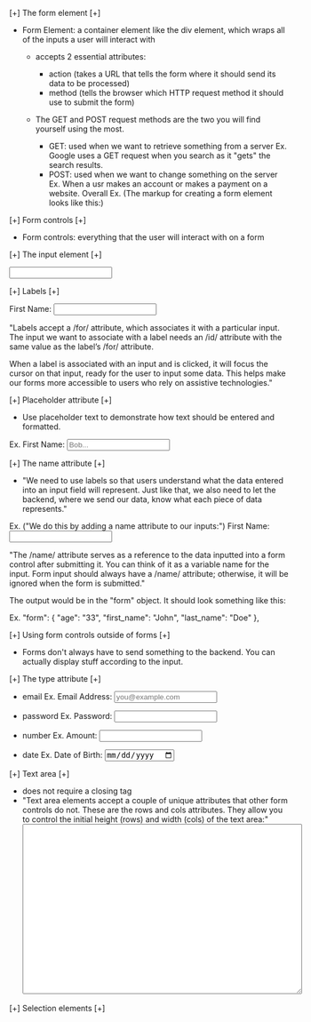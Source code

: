 [+] The form element [+]
- Form Element: a container element like the div element, which wraps all of the inputs a user will interact with
    - accepts 2 essential attributes:
        - action (takes a URL that tells the form where it should send its data to be processed)
        - method (tells the browser which HTTP request method it should use to submit the form)
    - The GET and POST request methods are the two you will find yourself using the most.
        - GET: used when we want to retrieve something from a server
            Ex.
                Google uses a GET request when you search as it "gets" the search results.
        - POST: used when we want to change something on the server
            Ex. 
                When a usr makes an account or makes a payment on a website.
    Overall Ex. (The markup for creating a form element looks like this:)
        <form action="example.com/path" method="post">

        </form>

[+] Form controls [+]
- Form controls: everything that the user will interact with on a form

[+] The input element [+]
<form action="example.com/path" method="post">
  <input type="text">
</form>

[+] Labels [+]
<form action="example.com/path" method="post">
  <label for="first_name">First Name:</label>
  <input type="text" id="first_name">
</form>

"Labels accept a /for/ attribute, which associates it with a particular input. The input we want to associate with a label needs an /id/ attribute with the same value as the label’s /for/ attribute.

When a label is associated with an input and is clicked, it will focus the cursor on that input, ready for the user to input some data. This helps make our forms more accessible to users who rely on assistive technologies."

[+] Placeholder attribute [+]
- Use placeholder text to demonstrate how text should be entered and formatted.

Ex. 
    <label for="first_name">First Name:</label>
    <input type="text" id="first_name" placeholder="Bob...">

[+] The name attribute [+]
- "We need to use labels so that users understand what the data entered into an input field will represent. Just like that, we also need to let the backend, where we send our data, know what each piece of data represents."

Ex. ("We do this by adding a name attribute to our inputs:")
    <label for="first_name">First Name:</label>
    <input type="text" id="first_name" name="first_name">

"The /name/ attribute serves as a reference to the data inputted into a form control after submitting it. You can think of it as a variable name for the input. Form input should always have a /name/ attribute; otherwise, it will be ignored when the form is submitted."

The output would be in the "form" object. It should look something like this:

Ex.
    "form": {
        "age": "33",
        "first_name": "John",
        "last_name": "Doe"
    },


[+] Using form controls outside of forms [+]
- Forms don't always have to send something to the backend. You can actually display stuff according to the input.


[+] The type attribute [+]
- email
    Ex.
        <label for="user_email">Email Address:</label>
        <input type="email" id="user_email" name="email" placeholder="you@example.com">

- password
    Ex.
        <label for="user_password">Password:</label>
        <input type="password" id="user_password" name="password">

- number
    Ex.
        <label for="amount">Amount:</label>
        <input type="number" id="amount" name="amount">

- date
    Ex.
        <label for="dob">Date of Birth:</label>
        <input type="date" id="dob" name="dob">


[+] Text area [+]
- does not require a closing tag
- "Text area elements accept a couple of unique attributes that other form controls do not. These are the rows and cols attributes. They allow you to control the initial height (rows) and width (cols) of the text area:"
    <textarea rows="20" cols="60"></textarea>


[+] Selection elements [+]

